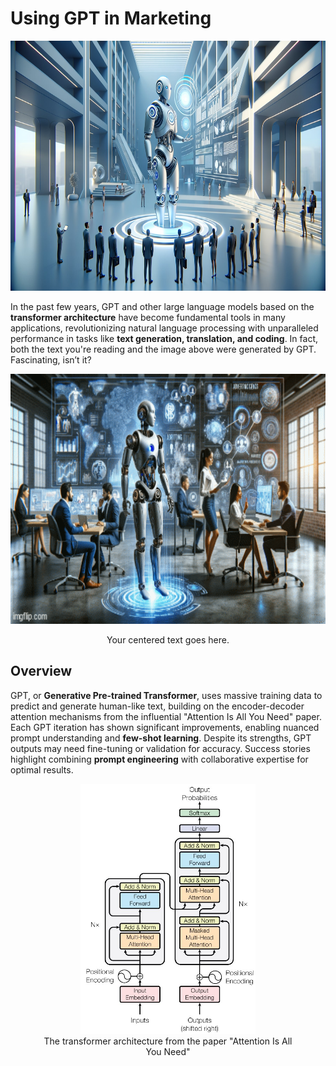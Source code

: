 # Using GPT in Marketing

<p align="center">
  <img src="images/cover_8.jpg" height="400"/>
</p>

In the past few years, GPT and other large language models based on the **transformer architecture** have become fundamental tools in many applications, revolutionizing natural language processing with unparalleled performance in tasks like **text generation, translation, and coding**. In fact, both the text you're reading and the image above were generated by GPT. Fascinating, isn’t it?

<!-- <figure style="text-align: center;">
  <img src="images/covers.gif" height="250" alt="gif with GPT-generated images"/>
  <figcaption style = "text-align: center;">Images GPT-generated with the same prompt as the cover image</figcaption>
</figure> -->

<p align="center">
  <img src="images/covers.gif" height="400"/>
  <div style="text-align: center;">
  Your centered text goes here.
  </div>
</p>


## Overview

GPT, or **Generative Pre-trained Transformer**, uses massive training data to predict and generate human-like text, building on the encoder-decoder attention mechanisms from the influential "Attention Is All You Need" paper. Each GPT iteration has shown significant improvements, enabling nuanced prompt understanding and **few-shot learning**. Despite its strengths, GPT outputs may need fine-tuning or validation for accuracy. Success stories highlight combining **prompt engineering** with collaborative expertise for optimal results.

<figure align="center">
  <img src="images/transformer.jpg" height="400" alt="The transformer architecture"/>
  <figcaption>The transformer architecture from the paper "Attention Is All You Need"</figcaption>
</figure>
